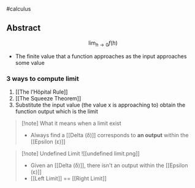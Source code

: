 #calculus 
## Abstract
$$
\lim_{h \rightarrow 0} f(h)
$$

- The finite value that a function approaches as the input approaches some value

### 3 ways to compute limit
1. [[The l’Hôpital Rule]]
2. [[The Squeeze Theorem]]
3. Substitute the input value (the value x is approaching to) obtain the function output which is the limit

>[!note] What it means when a limit exist
>- Always find a [[Delta (δ)]] corresponds to **an output** within the [[Epsilon (ε)]]


>[!note] Undefined Limit
>![[undefined limit.png]]
>- Given an [[Delta (δ)]], there isn't an output within the [[Epsilon (ε)]]
>- [[Left Limit]] == [[Right Limit]]

